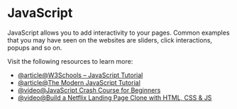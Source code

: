 # JavaScript

JavaScript allows you to add interactivity to your pages. Common examples that you may have seen on the websites are sliders, click interactions, popups and so on.

Visit the following resources to learn more:

- [@article@W3Schools – JavaScript Tutorial](https://www.w3schools.com/js/)
- [@article@The Modern JavaScript Tutorial](https://javascript.info/)
- [@video@JavaScript Crash Course for Beginners](https://youtu.be/hdI2bqOjy3c?t=2)
- [@video@Build a Netflix Landing Page Clone with HTML, CSS & JS](https://youtu.be/P7t13SGytRk?t=22)
